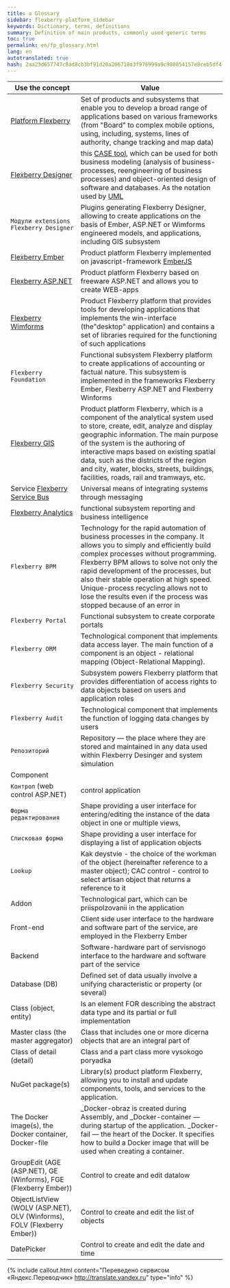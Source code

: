 ```yaml
---
title: a Glossary
sidebar: flexberry-platform_sidebar
keywords: Dictionary, terms, definitions
summary: Definition of main products, commonly used generic terms
toc: true
permalink: en/fp_glossary.html
lang: en
autotranslated: true
hash: 2aa23d657747c8ad8cb3bf91d20a206718a3f976999a9c980054157e8ceb5df4
---
```


| Use the concept | Value |
|-----------------------| ---------|
| [Platform Flexberry](fp_landing_page.html) | Set of products and subsystems that enable you to develop a broad range of applications based on various frameworks (from "Board" to complex mobile options, using, including, systems, lines of authority, change tracking and map data) |
| [Flexberry Designer](fd_landing_page.html) | this [CASE tool](https://ru.wikipedia.org/wiki/CASE), which can be used for both business modeling (analysis of business-processes, reengineering of business processes) and object-oriented design of software and databases. As the notation used by [UML](http://www.uml.org) |
| `Модули extensions Flexberry Designer` | Plugins generating Flexberry Designer, allowing to create applications on the basis of Ember, ASP.NET or Wimforms engineered models, and applications, including GIS subsystem |
| [Flexberry Ember](fe_landing_page.html) | Product platform Flexberry implemented on javascript-framework [EmberJS](http://emberjs.com/) |
| [Flexberry ASP.NET](fa_landing_page.html) | Product platform Flexberry based on freeware ASP.NET and allows you to create WEB-apps |
| [Flexberry Wimforms](fw_landing_page.html) | Product Flexberry platform that provides tools for developing applications that implements the win-interface (the"desktop" application) and contains a set of libraries required for the functioning of such applications|
| `Flexberry Foundation` | Functional subsystem Flexberry platform to create applications of accounting or factual nature. This subsystem is implemented in the frameworks Flexberry Ember, Flexberry ASP.NET and Flexberry Winforms|
| [Flexberry GIS](fg_landing_page.html) | Product platform Flexberry, which is a component of the analytical system used to store, create, edit, analyze and display geographic information. The main purpose of the system is the authoring of interactive maps based on existing spatial data, such as the districts of the region and city, water, blocks, streets, buildings, facilities, roads, rail and tramways, etc.|
| Service [Flexberry Service Bus](fsb_landing_page.html) | Universal means of integrating systems through messaging |
| [Flexberry Analytics](fan_landing_page.html) | functional subsystem reporting and business intelligence |
| `Flexberry BPM` | Technology for the rapid automation of business processes in the company. It allows you to simply and efficiently build complex processes without programming. Flexberry BPM allows to solve not only the rapid development of the processes, but also their stable operation at high speed. Unique-process recycling allows not to lose the results even if the process was stopped because of an error in |
| `Flexberry Portal` | Functional subsystem to create corporate portals|
| `Flexberry ORM` | Technological component that implements data access layer. The main function of a component is an object - relational mapping (Object-Relational Mapping). |
| `Flexberry Security` | Subsystem powers Flexberry platform that provides differentiation of access rights to data objects based on users and application roles |
| `Flexberry Audit` | Technological component that implements the function of logging data changes by users |
| `Репозиторий` | Repository — the place where they are stored and maintained in any data used within Flexberry Desinger and system simulation |
| Component | |
| `Контрол` (web control ASP.NET)| control application |
| `Форма редактирования` | Shape providing a user interface for entering/editing the instance of the data object in one or multiple views, |
| `Списковая форма` | Shape providing a user interface for displaying a list of application objects |
| `Lookup` | Kak deystvie - the choice of the workman of the object (hereinafter reference to a master object); CAC control - control to select artisan object that returns a reference to it|
| Addon | Technological part, which can be priispolzovanii in the application |
| Front-end | Client side user interface to the hardware and software part of the service, are employed in the Flexberry Ember |
| Backend | Software-hardware part of servisnogo interface to the hardware and software part of the service |
| Database (DB) | Defined set of data usually involve a unifying characteristic or property (or several) |
| Class (object, entity) | Is an element FOR describing the abstract data type and its partial or full implementation |
| Master class (the master aggregator) | Class that includes one or more dicerna objects that are an integral part of |
| Class of detail (detail) | Class and a part class more vysokogo poryadka |
| NuGet package(s) | Library(s) product platform Flexberry, allowing you to install and update components, tools, and services to the application. |
| The Docker image(s), the Docker container, Docker-file | _Docker-obraz is created during Assembly, and _Docker-container — during startup of the application. _Docker-fail — the heart of the Docker. It specifies how to build a Docker image that will be used when creating a container.|
| GroupEdit (AGE (ASP.NET), GE (Winforms), FGE (Flexberry Ember))| Control to create and edit datalow |
| ObjectListView (WOLV (ASP.NET), OLV (Winforms), FOLV (Flexberry Ember))| Control to create and edit the list of objects |
| DatePicker | Control to create and edit the date and time |



{% include callout.html content="Переведено сервисом «Яндекс.Переводчик» <http://translate.yandex.ru>" type="info" %}